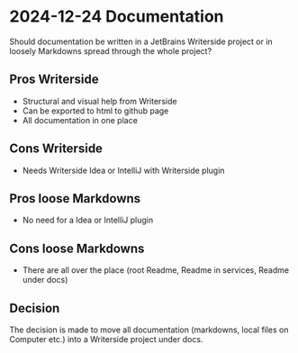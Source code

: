 # 2024-12-24 Documentation

Should documentation be written in a JetBrains Writerside project or in loosely Markdowns spread through the whole project?

## Pros Writerside
- Structural and visual help from Writerside
- Can be exported to html to github page
- All documentation in one place


## Cons Writerside
- Needs Writerside Idea or IntelliJ with Writerside plugin


## Pros loose Markdowns
- No need for a Idea or IntelliJ plugin


## Cons loose Markdowns
- There are all over the place (root Readme, Readme in services, Readme under docs)


## Decision
The decision is made to move all documentation (markdowns, local files on Computer etc.) into a Writerside project under docs.